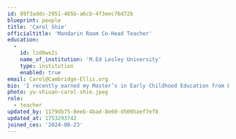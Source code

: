 ```yaml
---
id: 89f3addc-2951-465b-a6cb-4f3eec76d72b
blueprint: people
title: 'Carol Shie'
officialtitle: 'Mandarin Room Co-Head Teacher'
education:
  -
    id: lzd0wx2i
    name_of_institution: 'M.Ed Lesley University'
    type: institution
    enabled: true
email: Carol@Cambridge-Ellis.org
bio: 'I recently earned my Master’s in Early Childhood Education from Lesley University after being a licensed teacher and working in multiple schools for several years in Taiwan. I enjoy guiding children to discover their potential and become more confident individuals. It is important for me to listen to each child so they feel loved and understood. In my free time, I enjoy dancing and exploring new places and cuisines. This is my first year at CES, and I am very excited to be part of the family.'
photo: yu-shiuan-carol-shie.jpeg
role:
  - teacher
updated_by: 1179db75-8eeb-4bad-8e60-d5005aef7ef8
updated_at: 1753293742
joined_ces: '2024-08-23'
---
```


